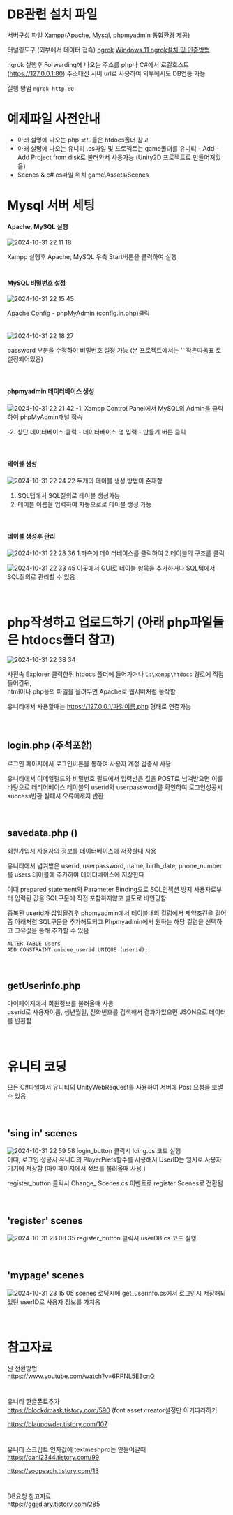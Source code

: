 # DB관련 설치 파일
서버구성 파일
[Xampp](https://www.apachefriends.org/download.html)(Apache, Mysql, phpmyadmin 통합환경 제공)


터널링도구 (외부에서 데이터 접속)
[ngrok](https://dashboard.ngrok.com/)
[Windows 11 ngrok설치 및 인증방법](https://newstroyblog.tistory.com/578)   

ngrok 실행후 Forwarding에 나오는 주소를 php나 C#에서 로컬호스트(https://127.0.0.1:80) 주소대신 서버 url로 사용하여 외부에서도 DB연동 가능   

실행 방법 `ngrok http 80`

# 예제파일 사전안내
- 아래 설명에 나오는 php 코드들은 htdocs폴더 참고
- 아래 설명에 나오는 유니티 .cs파일 및 프로젝트는 game폴더를 유니티 - Add  - Add Project from disk로 불러와서 사용가능 (Unity2D 프로젝트로 만들어져있음)
- Scenes & c# cs파일 위치 game\Assets\Scenes

  
# Mysql 서버 세팅  
#### Apache, MySQL 실행
![2024-10-31 22 11 18](https://github.com/user-attachments/assets/76c9fcc8-accb-4eff-9268-4bbf590f1b2e)  

Xampp 실행후 Apache, MySQL 우측 Start버튼을 클릭하여 실행  
ㅤ
#### MySQL 비밀번호 설정
![2024-10-31 22 15 45](https://github.com/user-attachments/assets/29477430-543b-4cd0-b402-6d97758005d2)  

  
Apache Config - phpMyAdmin (config.in.php)클릭   
ㅤ

![2024-10-31 22 18 27](https://github.com/user-attachments/assets/bd5a0431-5655-4fcb-8341-6d8e0146915e)  

  
password 부분을 수정하여 비밀번호 설정 가능 (본 프로젝트에서는 '' 작은따옴표 로 설정되어있음)
ㅤ

  ㅤ

#### phpmyadmin 데이터베이스 생성
![2024-10-31 22 21 42](https://github.com/user-attachments/assets/a3fb7d56-6e41-488b-b0a2-b0f6d55ece1f)
-1. Xampp Control Panel에서 MySQL의 Admin을 클릭하여 phpMyAdmin패널 접속  

-2. 상단 데이터베이스 클릭 - 데이터베이스 명 입력 - 만들기 버튼 클릭   

ㅤ
  
#### 테이블 생성   
![2024-10-31 22 24 22](https://github.com/user-attachments/assets/d52ebbc2-6c85-4368-b2b0-8141686ecbd5)
두개의 테이블 생성 방법이 존재함
1. SQL탭에서 SQL질의로 테이블 생성가능  
2. 테이블 이름을 입력하여 자동으로로 테이블 생성 가능

ㅤ
  
#### 테이블 생성후 관리
![2024-10-31 22 28 36](https://github.com/user-attachments/assets/7e68941f-5d09-4abb-9523-792d2bbac668)
1.좌측에 데이터베이스를 클릭하여 2.테이블의 구조를 클릭

   
![2024-10-31 22 33 45](https://github.com/user-attachments/assets/b1c27608-debf-457f-a033-1077b31403d0)
이곳에서 GUI로 테이블 항목을 추가하거나 SQL탭에서 SQL질의로 관리할 수 있음 

ㅤ
  
# php작성하고 업로드하기 (아래 php파일들은 htdocs폴더 참고)
![2024-10-31 22 38 34](https://github.com/user-attachments/assets/459f4a52-bf6e-4ed2-a31e-bca0d668bb17)  

사진속 Explorer 클릭한뒤 htdocs 폴더에 들어가거나 `C:\xampp\htdocs` 경로에 직접 들어간뒤,   
html이나 php등의 파일을 올려두면 Apache로 웹서버처럼 동작함 

유니티에서 사용할때는 https://127.0.0.1/파일이름.php 형태로 연결가능 

ㅤ
  
## login.php (주석포함)
로그인 페이지에서 로그인버튼을 통하여 사용자 계정 검증시 사용   

유니티에서 이메일필드와 비밀번호 필드에서 입력받은 값을 POST로 넘겨받으면 이를 바탕으로 데티어베이스 테이블의 userid와 userpassword를 확인하여 로그인성공시 success반환 실패시 오류메세지 반환

ㅤ
  
## savedata.php ()
회원가입시 사용자의 정보를 데이터베이스에 저장할때 사용   

유니티에서 념겨받은 userid, userpassword, name, birth_date, phone_number를 users 테이블에 추가하여 데이터베이스에 저장한다

이때 prepared statement와 Parameter Binding으로 SQL인젝션 방지
사용자로부터 입력된 값을 SQL구문에 직접 포함하지않고 별도로 바인딩함  

중복된 userid가 삽입될경우 phpmyadmin에서 테이블내의 컬럼에서 제약조건을 걸어줌
아래처럼 SQL구문을 추가해도되고 Phpmyadmin에서 원하는 해당 컬럼을 선택하고 고유값을 통해 추가할 수 있음
```
ALTER TABLE users
ADD CONSTRAINT unique_userid UNIQUE (userid);
```

ㅤ
  
## getUserinfo.php
마이페이지에서 회원정보를 불러올때 사용   
userid로 사용자이름, 생년월일, 전화번호를 검색해서 결과가있으면 JSON으로 데이터를 반환함

ㅤ
  
# 유니티 코딩
모든 C#파일에서 유니티의 UnityWebRequest를 사용하여 서버에 Post 요청을 보낼수 있음 

ㅤ
  
## 'sing in' scenes   
![2024-10-31 22 59 58](https://github.com/user-attachments/assets/02025118-5e8d-4cd1-a9ba-f9bc72405674)
login_button 클릭시 loing.cs 코드 실행    
이때, 로그인 성공시 유니티의 PlayerPrefs함수를 사용해서 UserID는 임시로 사용자기기에 저장함 (마이페이지에서 정보를 불러올때 사용 )

register_button 클릭시 Change_ Scenes.cs 이벤트로 register Scenes로 전환됨 

ㅤ
  
## 'register' scenes
![2024-10-31 23 08 35](https://github.com/user-attachments/assets/31f31f66-1517-40bd-b38f-e8c7b4e0c813) register_button 클릭시 userDB.cs 코드 실행

ㅤ
  
## 'mypage' scenes
![2024-10-31 23 15 05](https://github.com/user-attachments/assets/0bf4e0ab-d8bf-4dcd-8069-f8776d5781be)
scenes 로딩시에 get_userinfo.cs에서 로그인시 저장해되었던 userID로 사용자 정보를 가져옴

ㅤ
  
# 참고자료
씬 전환방법  
https://www.youtube.com/watch?v=6RPNL5E3cnQ


#
유니티 한글폰트추가  
https://blockdmask.tistory.com/590   (font asset creator설정만 이거따라하기  

https://blaupowder.tistory.com/107
#
유니티 스크립트 인자값에 textmeshpro는 안들어갈때  
https://dani2344.tistory.com/99  

https://soopeach.tistory.com/13
#
  
DB요청 참고자료   
https://ggjjdiary.tistory.com/285

